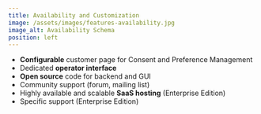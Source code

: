 ```yaml
---
title: Availability and Customization
image: /assets/images/features-availability.jpg
image_alt: Availability Schema
position: left
---
```


  - **Configurable** customer page for Consent and Preference Management
  - Dedicated **operator interface**
  - **Open source** code for backend and GUI
  - Community support (forum, mailing list)
  - Highly available and scalable **SaaS hosting** (Enterprise Edition)
  - Specific support (Enterprise Edition)
